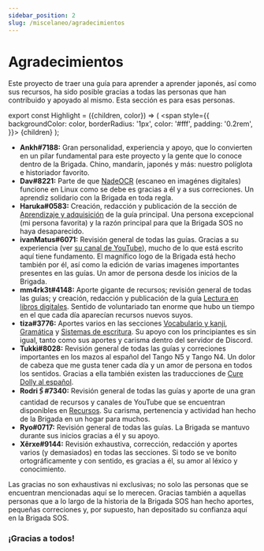 ```yaml
---
sidebar_position: 2
slug: /miscelaneo/agradecimientos
---
```


# Agradecimientos

Este proyecto de traer una guía para aprender a aprender japonés, así como sus recursos, ha sido posible gracias a todas las personas que han contribuido y apoyado al mismo. Esta sección es para esas personas.

export const Highlight = ({children, color}) => (
  <span
    style={{
      backgroundColor: color,
      borderRadius: '1px',
      color: '#fff',
      padding: '0.2rem',
    }}>
    {children}
  </span>
);

- **Ankh#7188:** Gran personalidad, experiencia y apoyo, que lo convierten en un pilar fundamental para este proyecto y la gente que lo conoce dentro de la Brigada. Chino, mandarín, japonés y más: nuestro políglota e historiador favorito.
- **Dav#8221:** Parte de que [NadeOCR](../various-guide/ScanImages.md) (escaneo en imagénes digitales) funcione en Linux como se debe es gracias a él y a sus correciones. Un aprendiz solidario con la Brigada en toda regla.
- **Haruka#0583:** Creación, redacción y publicación de la sección de [Aprendizaje y adquisición](../principal-guide/Learning.mdx) de la guía principal. Una persona excepcional (mi persona favorita) y la razón principal para que la Brigada SOS no haya desaparecido.
- **ivanMatus#6071:** Revisión general de todas las guías. Gracias a su experiencia (ver [su canal de YouTube](https://www.youtube.com/channel/UC8VbFQ-PtVc0CcNwbpY1fqQ)), mucho de lo que está escrito aquí tiene fundamento. El magnífico logo de la Brigada está hecho también por él, así como la edición de varias imagenes importantes presentes en las guías. Un amor de persona desde los inicios de la Brigada.
- **mm4rk3t#4148:** Aporte gigante de recursos; revisión general de todas las guías; y creación, redacción y publicación de la guía [Lectura en libros digitales](../various-guide/ScanEbook.md). Sentido de voluntariado tan enorme que hubo un tiempo en el que cada día aparecían recursos nuevos suyos.
- **tiza#3776:** Aportes varios en las secciones [Vocabulario y kanji](../principal-guide//Kanji_Vocabulary.md), [Gramática](../principal-guide/Grammar.md) y [Sistemas de escritura](../principal-guide/Writing.md). Su apoyo con los principiantes es sin igual, tanto como sus aportes y carisma dentro del servidor de Discord.
- **Tukki#8028:** Revisión general de todas las guías y correciones importantes en los mazos al español del Tango N5 y Tango N4. Un dolor de cabeza que me gusta tener cada día y un amor de persona en todos los sentidos. Gracias a ella también existen las traducciones de [Cure Dolly al español](https://www.youtube.com/channel/UCMng931UVntGf0uFGufZl7w).
- **Rodri🖇#7340:** Revisión general de todas las guías y aporte de una gran cantidad de recursos y canales de YouTube que se encuentran disponibles en [Recursos](../utility/Resources.md). Su carisma, pertenencia y actividad han hecho de la Brigada en un hogar para muchos.
- **Ryo#0717:** Revisión general de todas las guías. La Brigada se mantuvo durante sus inicios gracias a él y su apoyo.
- **Xêrxe#9144:** Revisión exhaustiva, corrección, redacción y aportes varios (y demasiados) en todas las secciones. Si todo se ve bonito ortográficamente y con sentido, es gracias a él, su amor al léxico y conocimiento.

Las gracias no son exhaustivas ni exclusivas; no solo las personas que se encuentran mencionadas aquí se lo merecen. Gracias también a aquellas personas que a lo largo de la historia de la Brigada SOS han hecho aportes, pequeñas correciones y, por supuesto, han depositado su confianza aquí en la Brigada SOS.    
<h3>¡Gracias a todos!</h3>
